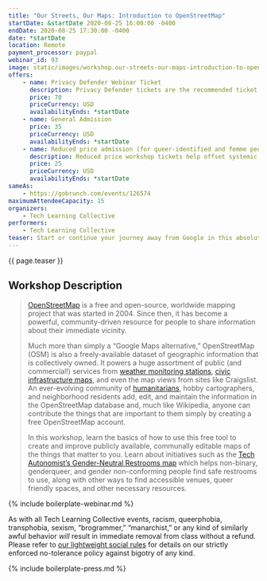 ```yaml
---
title: "Our Streets, Our Maps: Introduction to OpenStreetMap"
startDate: &startDate 2020-08-25 16:00:00 -0400
endDate: 2020-08-25 17:30:00 -0400
date: *startDate
location: Remote
payment_processor: paypal
webinar_id: 93
image: static/images/workshop.our-streets-our-maps-introduction-to-openstreetmap.rectangle.jpg
offers:
    - name: Privacy Defender Webinar Ticket
      description: Privacy Defender tickets are the recommended ticket type for those who can afford to help fund the digital security and online privacy advocacy communities with their financial resources, are attending the workshop with the support of their employers or other backers, or have other resources available to them. Purchasing tickets at this level makes it possible for us to offer reduced price tickets to those in need.
      price: 70
      priceCurrency: USD
      availabilityEnds: *startDate
    - name: General Admission
      price: 35
      priceCurrency: USD
      availabilityEnds: *startDate
    - name: Reduced price admission (for queer-identified and femme people)
      description: Reduced price workshop tickets help offset systemic biases prevalent in society and in the technology sector especially.
      price: 25
      priceCurrency: USD
      availabilityEnds: *startDate
sameAs:
    - https://gobrunch.com/events/126574
maximumAttendeeCapacity: 15
organizers:
    - Tech Learning Collective
performers:
    - Tech Learning Collective
teaser: Start or continue your journey away from Google in this absolute beginner&rsquo;s guide to the OpenStreetMap, a free, worldwide mapping project. Learn how to add information to the map, such as your own business or your favorite lunch spot, as well as how to use the map to find points of interest added by others. OpenStreetMap has been used by humanitarian efforts all over the world, but it&rsquo;s also useful for more everyday tasks like finding gender-neutral restrooms, vegan-only restaurants, and more. In this workshop, you&rsquo;ll see all these use cases in action, and even become familiar with the basics of Geographic Information Systems (GIS) concepts that you can use in other location-based projects.
---
```


{{ page.teaser }}

## Workshop Description

> [OpenStreetMap](https://openstreetmap.org/about) is a free and open-source, worldwide mapping project that was started in 2004. Since
then, it has become a powerful, community-driven resource for people to share information about their immediate vicinity.
>
> Much more than simply a &ldquo;Google Maps alternative,&rdquo; OpenStreetMap (OSM) is also a freely-available dataset of geographic information that is collectively owned. It powers a huge assortment of public (and commercial!) services from [weather monitoring stations](https://openweathermap.org/), [civic infrastructure maps](https://openinframap.org/), and even the map views from sites like Craigslist. An ever-evolving community of [humanitarians](https://www.hotosm.org/), hobby cartographers, and neighborhood residents add, edit, and maintain the information in the OpenStreetMap database and, much like Wikipedia, anyone can contribute the things that are important to them simply by creating a free OpenStreetMap account.
>
> In this workshop, learn the basics of how to use this free tool to create and improve publicly available, communally editable maps of the things that matter to you. Learn about initiatives such as the [Tech Autonomist&rsquo;s Gender-Neutral Restrooms map](https://tech-autonomy.com/maps#gender-neutral-restrooms) which helps non-binary, genderqueer, and gender non-conforming people find safe restrooms to use, along with other ways to find accessible venues, queer friendly spaces, and other necessary resources.

{% include boilerplate-webinar.md %}

As with all Tech Learning Collective events, racism, queerphobia, transphobia, sexism, &ldquo;brogrammer,&rdquo; &ldquo;manarchist,&rdquo; or any kind of similarly awful behavior *will* result in immediate removal from class without a refund. Please refer to [our lightweight social rules](https://github.com/AnarchoTechNYC/meta/wiki/Social-rules) for details on our strictly enforced no-tolerance policy against bigotry of any kind.

{% include boilerplate-press.md %}
